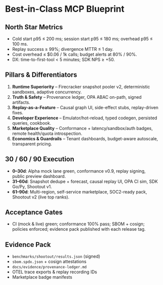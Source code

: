 # Best-in-Class MCP Blueprint

## North Star Metrics

- Cold start p95 ≤ 200 ms; session start p95 ≤ 180 ms; overhead p95 ≤ 100 ms.
- Replay success ≥ 99%; divergence MTTR ≤ 1 day.
- Cost overhead ≤ $0.06 / 1k calls; budget alerts at 80% / 90%.
- DX: time-to-first-tool < 5 minutes; SDK NPS ≥ +50.

## Pillars & Differentiators

1. **Runtime Superiority** – Firecracker snapshot pooler v2, deterministic sandboxes, adaptive concurrency.
2. **Truth & Safety** – Provenance ledger, OPA ABAC on-path, signed artifacts.
3. **Replay-as-a-Feature** – Causal graph UI, side-effect stubs, replay-driven fixes.
4. **Developer Experience** – Emulator/hot-reload, typed codegen, persisted queries, cookbook.
5. **Marketplace Quality** – Conformance + latency/sandbox/auth badges, remote health/quota introspection.
6. **Economics & Guardrails** – Tenant dashboards, budget-aware autoscale, transparent pricing.

## 30 / 60 / 90 Execution

- **0–30d**: Alpha mock lane green, conformance v0.9, replay signing, public preview dashboard.
- **31–60d**: Snapshot dedupe + forecast, causal replay UI, OPA CI sim, SDK Go/Py, Shootout v1.
- **61–90d**: Multi-region, self-service marketplace, SOC2-ready pack, Shootout v2 (live top ranks).

## Acceptance Gates

- CI (mock & live) green; conformance 100% pass; SBOM + cosign; policies enforced; evidence pack published with each release tag.

## Evidence Pack

- `benchmarks/shootout/results.json` (signed)
- `sbom.spdx.json` + cosign attestations
- `docs/evidence/provenance-ledger.md`
- OTEL trace exports & replay recording IDs
- Marketplace badge manifests
